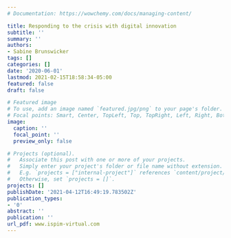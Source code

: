```yaml
---
# Documentation: https://wowchemy.com/docs/managing-content/

title: Responding to the crisis with digital innovation
subtitle: ''
summary: ''
authors:
- Sabine Brunswicker
tags: []
categories: []
date: '2020-06-01'
lastmod: 2021-02-15T18:58:34-05:00
featured: false
draft: false

# Featured image
# To use, add an image named `featured.jpg/png` to your page's folder.
# Focal points: Smart, Center, TopLeft, Top, TopRight, Left, Right, BottomLeft, Bottom, BottomRight.
image:
  caption: ''
  focal_point: ''
  preview_only: false

# Projects (optional).
#   Associate this post with one or more of your projects.
#   Simply enter your project's folder or file name without extension.
#   E.g. `projects = ["internal-project"]` references `content/project/deep-learning/index.md`.
#   Otherwise, set `projects = []`.
projects: []
publishDate: '2021-04-12T16:49:19.783502Z'
publication_types:
- '0'
abstract: ''
publication: ''
url_pdf: www.ispim-virtual.com
---
```

